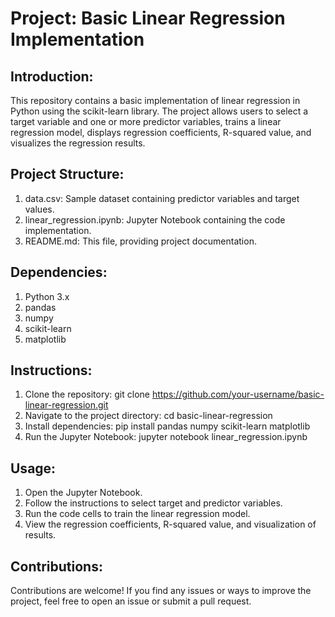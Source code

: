 # Project: Basic Linear Regression Implementation

## Introduction:
This repository contains a basic implementation of linear regression in Python using the scikit-learn library. The project allows users to select a target variable and one or more predictor variables, trains a linear regression model, displays regression coefficients, R-squared value, and visualizes the regression results.

## Project Structure:

1) data.csv: Sample dataset containing predictor variables and target values.
2) linear_regression.ipynb: Jupyter Notebook containing the code implementation.
3) README.md: This file, providing project documentation.

## Dependencies:

1) Python 3.x
2) pandas
3) numpy
4) scikit-learn
5) matplotlib

## Instructions:

1) Clone the repository: git clone https://github.com/your-username/basic-linear-regression.git
2) Navigate to the project directory: cd basic-linear-regression
3) Install dependencies: pip install pandas numpy scikit-learn matplotlib
4) Run the Jupyter Notebook: jupyter notebook linear_regression.ipynb

## Usage:

1) Open the Jupyter Notebook.
2) Follow the instructions to select target and predictor variables.
3) Run the code cells to train the linear regression model.
4) View the regression coefficients, R-squared value, and visualization of results.

## Contributions:
Contributions are welcome! If you find any issues or ways to improve the project, feel free to open an issue or submit a pull request.
